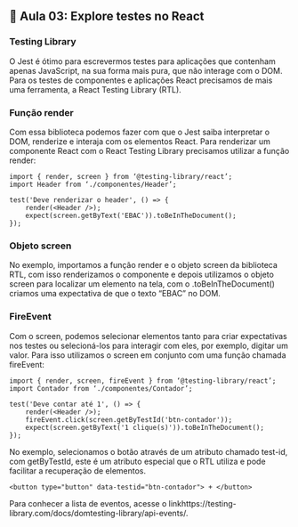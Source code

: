 ## 📝 Aula 03: Explore testes no React
### Testing Library 
O Jest é ótimo para escrevermos testes para aplicações que contenham apenas JavaScript, na sua forma mais pura, que não interage com o DOM. Para os testes de componentes e aplicações React precisamos de mais uma ferramenta, a React Testing Library (RTL).

### Função render
Com essa biblioteca podemos fazer com que o Jest saiba interpretar o DOM, renderize e interaja com os elementos React. Para renderizar um componente React com o React Testing Library precisamos utilizar a função render: 
```
import { render, screen } from ‘@testing-library/react’; 
import Header from ‘./componentes/Header’; 

test('Deve renderizar o header', () => {      
    render(<Header />);      
    expect(screen.getByText('EBAC')).toBeInTheDocument(); 
});
```

### Objeto screen
No exemplo, importamos a função render e o objeto screen da biblioteca RTL, com isso renderizamos o componente e depois utilizamos o objeto screen para localizar um elemento na tela, com o .toBeInTheDocument() criamos uma expectativa de que o texto “EBAC” no DOM.

### FireEvent
Com o screen, podemos selecionar elementos tanto para criar expectativas nos testes ou selecioná-los para interagir com eles, por exemplo, digitar um valor. Para isso utilizamos o screen em conjunto com uma função chamada fireEvent:
```
import { render, screen, fireEvent } from ‘@testing-library/react’;
import Contador from ‘./componentes/Contador’;

test('Deve contar até 1', () => {      
    render(<Header />);      
    fireEvent.click(screen.getByTestId('btn-contador'));      
    expect(screen.getByText('1 clique(s)')).toBeInTheDocument(); 
});
```

No exemplo, selecionamos o botão através de um atributo chamado test-id, com getByTestId, este é um atributo especial que o RTL utiliza e pode facilitar a recuperação de elementos.
```
<button type="button" data-testid="btn-contador"> + </button>
```
Para conhecer a lista de eventos, acesse o linkhttps://testing-library.com/docs/domtesting-library/api-events/.